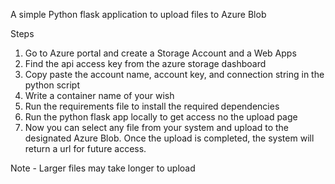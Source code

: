A simple Python flask application to upload files to Azure Blob

Steps
1. Go to Azure portal and create a Storage Account and a Web Apps 
1. Find the api access key from the azure storage dashboard
1. Copy paste the account name, account key, and connection string in the python script
1. Write a container name of your wish
1. Run the requirements file to install the required dependencies
1. Run the python flask app locally to get access no the upload page
1. Now you can select any file from your system and upload to the designated Azure Blob. Once the upload is completed, the system will return a url for future access.

Note - Larger files may take longer to upload